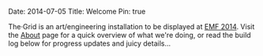 Date: 2014-07-05
Title: Welcome
Pin: true

The·Grid is an art/engineering installation to be displayed at [EMF
2014](http://www.emfcamp.org).  Visit the
[About]({filename}/pages/about.md) page for a quick overview of what we're
doing, or read the build log below for progress updates and juicy details...

